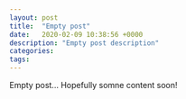 ```yaml
---
layout: post
title:  "Empty post"
date:   2020-02-09 10:38:56 +0000
description: "Empty post description"
categories: 
tags: 
---
```

Empty post... Hopefully somne content soon!
